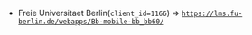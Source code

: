  - Freie Universitaet Berlin(`client_id=1166`) => [`https://lms.fu-berlin.de/webapps/Bb-mobile-bb_bb60/`](https://lms.fu-berlin.de/webapps/Bb-mobile-bb_bb60/)
